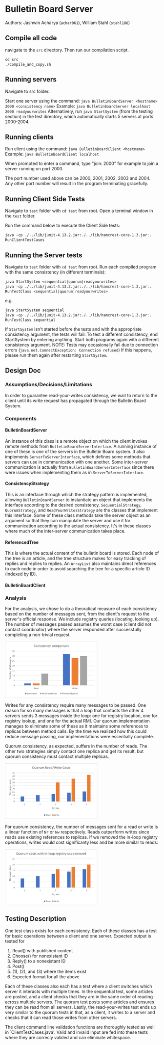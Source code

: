# Bulletin Board Server
Authors: Jashwin Acharya (`achar061`), William Stahl (`stahl186`)

## Compile all code
navigate to the `src` directory. Then run our compilation script.
````
cd src
./compile_and_copy.sh
````

## Running servers

Navigate to src folder.

Start one server using the command: 
`java BulletinBoardServer <hostname> 2000 <consistency name>`
Example: `java BulletinBoardServer localhost 2000 readyourwrites`
Alternatively, run `java StartSystem` (from the testing section) in the test directory, which automatically starts 5 servers at ports 2000-2004.

## Running clients

Run client using the command: 
`java BulletinBoardClient <hostname>`
Example: `java BulletinBoardClient localhost`

When prompted to enter a command, type "join: 2000" for example to join a server running on port 2000. 

The port number used above can be 2000, 2001, 2002, 2003 and 2004. Any other port number will result in the program terminating gracefully.

## Running Client Side Tests
Navigate to `test` folder with `cd test` from root.
Open a terminal window in the `test` folder.

Run the command below to execute the Client Side tests:
```
java -cp ./../lib/junit-4.13.2.jar:./../lib/hamcrest-core-1.3.jar:. RunClientTestCases
```


## Running the Server tests
Navigate to `test` folder with `cd test` from root.
Run each compiled program with the same consistency (in different terminals):
````
java StartSystem <sequential|quorum|readyourwrites>
java -cp ./../lib/junit-4.13.2.jar:./../lib/hamcrest-core-1.3.jar:. RunTestClass <sequential|quorum|readyourwrites>
````
e.g.
````
java StartSystem sequential
java -cp ./../lib/junit-4.13.2.jar:./../lib/hamcrest-core-1.3.jar:. RunTestClass sequential
````
If `StartSystem` isn't started before the tests and with the appropriate consistency argument, the tests will fail.
To test a different consistency, end StartSystem by entering anything. Start both programs again with a different consistency argument.
NOTE: Tests may occasionally fail due to connection errors (`java.net.ConnectException: Connection refused`) If this happens, please run them again after restarting `StartSystem`.

## Design Doc
### Assumptions/Decisions/Limitations
In order to guarantee read-your-writes consistency, we wait to return to the client until its write request has propagated through the Bulletin Board System.

### Components
#### BulletinBoardServer
An instance of this class is a remote object on which the client invokes remote methods from `BulletinBoardServerInterface`. A running instance of one of these is one of the servers in the Bulletin Board system. It also implements `ServerToServerInterface`, which defines some methods that servers can use in communication with one another. Some inter-server communication is actually from `BulletinBoardServerInterface` since there were issues when implementing them as in `ServerToServerInterface`.

#### ConsistencyStrategy
This is an interface through which the strategy pattern is implemented, allowing `BulletinBoardServer` to instantiate an object that implements the interface according to the desired consistency. `SequentialStrategy`, `QuorumStrategy`, and `ReadYourWritesStrategy` are the classes that implement this interface. Some of these class methods take the server object as an argument so that they can manipulate the server and use it for communication according to the actual consistency. It's in these classes where much of the inter-server communication takes place.

#### ReferencedTree
This is where the actual content of the bulletin board is stored. Each node of the tree is an article, and the tree structure makes for easy tracking of replies and replies to replies. An `ArrayList` also maintains direct references to each node in order to avoid searching the tree for a specific article ID (indexed by ID).

#### BulletinBoardClient


### Analysis
For the analysis, we chose to do a theoratical measure of each consistency based on the number of messages sent, from the client's request to the server's official response. We include registry queries (locating, looking up). The number of messages passed assumes the worst case (client did not contact coordinator) where the server responded after successfully completing a non-trivial request.

<img src="consistency_comp.png"  width="60%" height="60%">

Writes for any consistency require many messages to be passed. One reason for so many messages is that a loop that contacts the other 4 servers sends 3 messages inside the loop: one for registry location, one for registry lookup, and one for the actual RMI. Our quorum implementation manages to eliminate some of these as it maintains some references to replicas between method calls. By the time we realized how this could reduce message passing, our implementations were essentially complete.

Quorum consistency, as expected, suffers in the number of reads. The other two strategies simply contact one replica and get its result, but quorum consistency must contact multiple replicas.

<img src="quorum_comp.png"  width="60%" height="60%">

For quorum consistency, the number of messages sent for a read or write is a linear function of `Nr` or `Nw` respectively. Reads outperform writes since reads use existing references to replicas. If we removed the in-loop registry operations, writes would cost significanty less and be more similar to reads:

<img src="quorum_comp_adjusted.png"  width="60%" height="60%">

## Testing Description
One test class exists for each consistency. Each of these classes has a test for basic operations between a client and one server. Expected output is tested for
1. Read() with published content
2. Choose() for nonexistant ID
3. Reply() to a nonexistant ID
4. Post()
5. (1), (2), and (3) where the items exist
6. Expected format for all the above

Each of these classes also each has a test where a client switches which server it interacts with multiple times. In the sequential test, some articles are posted, and a client checks that they are in the same order of reading across multiple servers. The quorum test posts some articles and ensures they can be read from all servers. Lastly, the read-your-writes test ends up very similar to the quorum tests in that, as a client, it writes to a server and checks that it can read those writes from other servers.

The client command line validation functions are thoroughly tested as well in `ClientTestCases.java'. Valid and invalid input are fed into these tests where they are correcly valided and can eliminate whitespace.
